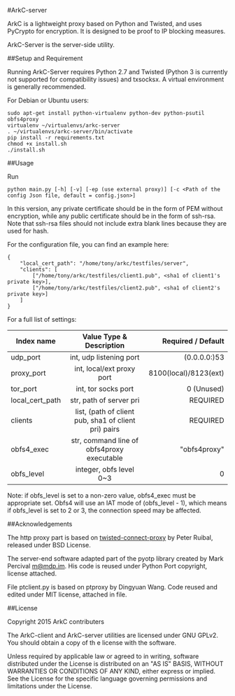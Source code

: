 #ArkC-server

ArkC is a lightweight proxy based on Python and Twisted, and uses PyCrypto for encryption. It is designed to be proof to IP blocking measures.

ArkC-Server is the server-side utility.

##Setup and Requirement

Running ArkC-Server requires Python 2.7 and Twisted (Python 3 is currently not supported for compatibility issues) and txsocksx. A virtual environment is generally recommended.

For Debian or Ubuntu users:

```
sudo apt-get install python-virtualenv python-dev python-psutil obfs4proxy
virtualenv ~/virtualenvs/arkc-server
. ~/virtualenvs/arkc-server/bin/activate
pip install -r requirements.txt
chmod +x install.sh
./install.sh
```

##Usage

Run

```
python main.py [-h] [-v] [-ep (use external proxy)] [-c <Path of the config Json file, default = config.json>]
```

In this version, any private certificate should be in the form of PEM without encryption, while any public certificate should be in the form of ssh-rsa. Note that ssh-rsa files should not include extra blank lines because they are used for hash.

For the configuration file, you can find an example here:

```
{
    "local_cert_path": "/home/tony/arkc/testfiles/server",
    "clients": [
        ["/home/tony/arkc/testfiles/client1.pub", <sha1 of client1's private key>],
        ["/home/tony/arkc/testfiles/client2.pub", <sha1 of client2's private key>]
    ]
}
```

For a full list of settings:

| Index name            | Value Type & Description | Required / Default   |
| ----------------------|:------------------------:| --------------------:|
| udp_port              | int, udp listening port  | (0.0.0.0:)53       |
| proxy_port            | int, local/ext proxy port| 8100(local)/8123(ext)|
| tor_port              | int, tor socks port      | 0 (Unused)           |
| local_cert_path       | str, path of server pri  | REQUIRED             |
| clients       | list, (path of client pub, sha1 of client pri) pairs  | REQUIRED             |
| obfs4_exec		| str, command line of obfs4proxy executable | "obfs4proxy" |
| obfs_level		| integer, obfs level 0~3 | 0 |

Note: if obfs_level is set to a non-zero value, obfs4_exec must be appropriate set. Obfs4 will use an IAT mode of (obfs_level - 1), which means if obfs_level is set to 2 or 3, the connection speed may be affected.

##Acknowledgements

The http proxy part is based on [twisted-connect-proxy](https://github.com/fmoo/twisted-connect-proxy) by Peter Ruibal, released under BSD License.

The server-end software adapted part of the pyotp library created by Mark Percival <m@mdp.im>. His code is reused under Python Port copyright, license attached.

File ptclient.py is based on ptproxy by Dingyuan Wang. Code reused and edited under MIT license, attached in file.

##License

Copyright 2015 ArkC contributers

The ArkC-client and ArkC-server utilities are licensed under GNU GPLv2. You should obtain a copy of th
e license with the software.

Unless required by applicable law or agreed to in writing, software
distributed under the License is distributed on an "AS IS" BASIS, WITHOUT
WARRANTIES OR CONDITIONS OF ANY KIND, either express or implied. See the
License for the specific language governing permissions and limitations
under the License.
